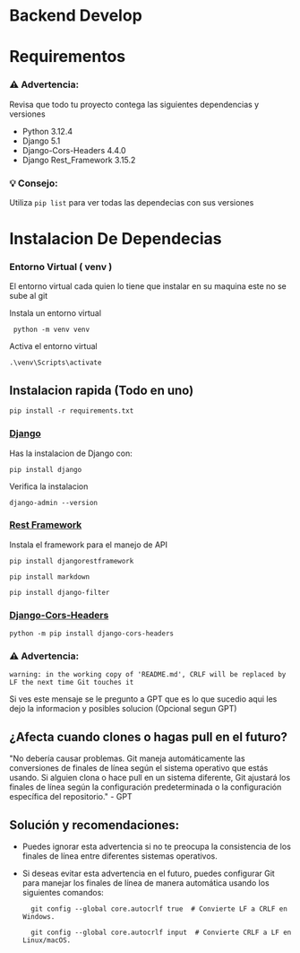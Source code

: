 # Backend Develop	


# Requirementos

### ⚠️ **Advertencia:**
Revisa que todo tu proyecto contega las siguientes dependencias y versiones

* Python 3.12.4
* Django 5.1
* Django-Cors-Headers 4.4.0
* Django Rest_Framework  3.15.2

### 💡 **Consejo:**
Utiliza `pip list` para ver todas las dependecias con sus versiones

# Instalacion De Dependecias

### Entorno Virtual ( venv )
El entorno virtual cada quien lo tiene que instalar en su maquina este no se sube al git

Instala un entorno virtual

	 python -m venv venv

Activa el entorno virtual

	.\venv\Scripts\activate


## Instalacion rapida (Todo en uno)

	pip install -r requirements.txt

### [Django](https://www.djangoproject.com/)
Has la instalacion de Django con:

	pip install django

Verifica la instalacion

	django-admin --version

### [Rest Framework](https://www.django-rest-framework.org/)
Instala el framework para el manejo de API

	pip install djangorestframework

	pip install markdown

	pip install django-filter 

### [Django-Cors-Headers](https://pypi.org/project/django-cors-headers/)

	python -m pip install django-cors-headers


### ⚠️ **Advertencia:**

    warning: in the working copy of 'README.md', CRLF will be replaced by LF the next time Git touches it

Si ves este mensaje se le pregunto a GPT que es lo que sucedio aqui les dejo la informacion y posibles solucion (Opcional segun GPT)


## ¿Afecta cuando clones o hagas pull en el futuro?

"No debería causar problemas. Git maneja automáticamente las conversiones de finales de línea según el sistema operativo que estás usando. Si alguien clona o hace pull en un sistema diferente, Git ajustará los finales de línea según la configuración predeterminada o la configuración específica del repositorio." - GPT


## Solución y recomendaciones:

* Puedes ignorar esta advertencia si no te preocupa la consistencia de los finales de línea entre diferentes sistemas operativos.

* Si deseas evitar esta advertencia en el futuro, puedes configurar Git para manejar los finales de línea de manera automática usando los siguientes comandos:


		git config --global core.autocrlf true  # Convierte LF a CRLF en Windows.

    	git config --global core.autocrlf input  # Convierte CRLF a LF en Linux/macOS.